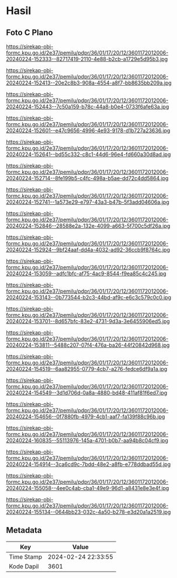 # Hasil

## Foto C Plano

https://sirekap-obj-formc.kpu.go.id/2e37/pemilu/pdpr/36/01/17/20/12/3601172012006-20240224-152333--82717419-2110-4e88-b2cb-a1729e5d95b3.jpg

https://sirekap-obj-formc.kpu.go.id/2e37/pemilu/pdpr/36/01/17/20/12/3601172012006-20240224-152413--20e2c8b3-908a-4554-a8f7-bb8635bb209a.jpg

https://sirekap-obj-formc.kpu.go.id/2e37/pemilu/pdpr/36/01/17/20/12/3601172012006-20240224-152443--7c50a159-b78c-44a8-b0e4-0733f6afe63a.jpg

https://sirekap-obj-formc.kpu.go.id/2e37/pemilu/pdpr/36/01/17/20/12/3601172012006-20240224-152601--e47c9656-4996-4e93-9178-d1b727a23636.jpg

https://sirekap-obj-formc.kpu.go.id/2e37/pemilu/pdpr/36/01/17/20/12/3601172012006-20240224-152641--bd55c332-c8c1-44d6-96e4-fd660a30d8ad.jpg

https://sirekap-obj-formc.kpu.go.id/2e37/pemilu/pdpr/36/01/17/20/12/3601172012006-20240224-152714--8fe199b5-c4fc-498a-b5ae-dd72c4dd5864.jpg

https://sirekap-obj-formc.kpu.go.id/2e37/pemilu/pdpr/36/01/17/20/12/3601172012006-20240224-152741--1a573e29-e797-43a3-b47b-5f3add04606a.jpg

https://sirekap-obj-formc.kpu.go.id/2e37/pemilu/pdpr/36/01/17/20/12/3601172012006-20240224-152846--28588e2a-132e-4099-a663-5f700c5df26a.jpg

https://sirekap-obj-formc.kpu.go.id/2e37/pemilu/pdpr/36/01/17/20/12/3601172012006-20240224-152924--9bf24aaf-dd4a-4032-ad92-36ccb9f8764c.jpg

https://sirekap-obj-formc.kpu.go.id/2e37/pemilu/pdpr/36/01/17/20/12/3601172012006-20240224-153059--adfc1bfc-af75-4ac9-8544-f9ea85c4c245.jpg

https://sirekap-obj-formc.kpu.go.id/2e37/pemilu/pdpr/36/01/17/20/12/3601172012006-20240224-153143--0b773544-b2c3-44bd-af9c-e6c3c579c0c0.jpg

https://sirekap-obj-formc.kpu.go.id/2e37/pemilu/pdpr/36/01/17/20/12/3601172012006-20240224-153701--8d657bfc-83e2-4731-9d3a-3e6455906ed5.jpg

https://sirekap-obj-formc.kpu.go.id/2e37/pemilu/pdpr/36/01/17/20/12/3601172012006-20240224-153811--5488c207-07f4-476a-ba26-44f20842d968.jpg

https://sirekap-obj-formc.kpu.go.id/2e37/pemilu/pdpr/36/01/17/20/12/3601172012006-20240224-154519--6aa82955-0779-4cb7-a276-fedce6df9a1a.jpg

https://sirekap-obj-formc.kpu.go.id/2e37/pemilu/pdpr/36/01/17/20/12/3601172012006-20240224-154549--3d1d706d-0a8a-4880-bd48-411af81f6ed7.jpg

https://sirekap-obj-formc.kpu.go.id/2e37/pemilu/pdpr/36/01/17/20/12/3601172012006-20240224-154656--0f7880fb-4979-4cb1-aaf7-fa139f88c96b.jpg

https://sirekap-obj-formc.kpu.go.id/2e37/pemilu/pdpr/36/01/17/20/12/3601172012006-20240224-160835--55113976-145a-4701-b0b7-aa94b8c04cf9.jpg

https://sirekap-obj-formc.kpu.go.id/2e37/pemilu/pdpr/36/01/17/20/12/3601172012006-20240224-154914--3ca6cd9c-7bdd-48e2-a8fb-e778ddbad55d.jpg

https://sirekap-obj-formc.kpu.go.id/2e37/pemilu/pdpr/36/01/17/20/12/3601172012006-20240224-155058--4ee0c4ab-cba1-49e9-96d1-a8431e8e3e4f.jpg

https://sirekap-obj-formc.kpu.go.id/2e37/pemilu/pdpr/36/01/17/20/12/3601172012006-20240224-155134--0644bb23-032c-4a50-b278-e3d20a1a2519.jpg


## Metadata

| Key        | Value               |
| ---------- | ------------------- |
| Time Stamp | 2024-02-24 22:33:55 |
| Kode Dapil | 3601                |



